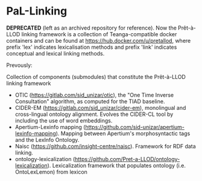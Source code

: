 # PaL-Linking
**DEPRECATED** (left as an archived repository for reference). Now the Prêt-à-LLOD linking framework is a collection of Teanga-compatible docker containers and can be found at https://hub.docker.com/u/pretallod, where prefix 'lex' indicates lexicalisation methods and prefix 'link' indicates conceptual and lexical linking methods.

Prevously:

Collection of components (submodules) that constitute the Prêt-à-LLOD linking framework
* OTIC (https://gitlab.com/sid_unizar/otic), the "One Time Inverse Consultation" algorithm, as computed for the TIAD baseline.
* CIDER-EM (https://gitlab.com/sid_unizar/cider-em), monolingual and cross-lingual ontology alignment. Evolves the CIDER-CL tool by including the use of word embeddings. 
* Apertium-Lexinfo mapping (https://github.com/sid-unizar/apertium-lexinfo-mapping). Mapping between Apertium's morphosyntactic tags and the LexInfo Ontology.
* Naisc (https://github.com/insight-centre/naisc). Framework for RDF data linking. 
* ontology-lexicalization  (https://github.com/Pret-a-LLOD/ontology-lexicalization). Lexicalization framework that populates ontology (i.e. OntoLexLemon) from lexicon


